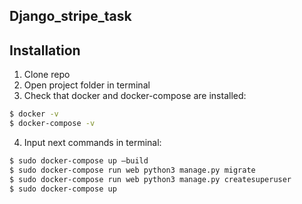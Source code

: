 Django_stripe_task
-------------

Installation
-------------

1. Clone repo
2. Open project folder in terminal
3. Check that docker and docker-compose are installed:
``` bash
$ docker -v
$ docker-compose -v
```
4. Input next commands in terminal:
``` bash
$ sudo docker-compose up —build
$ sudo docker-compose run web python3 manage.py migrate
$ sudo docker-compose run web python3 manage.py createsuperuser
$ sudo docker-compose up
``` 